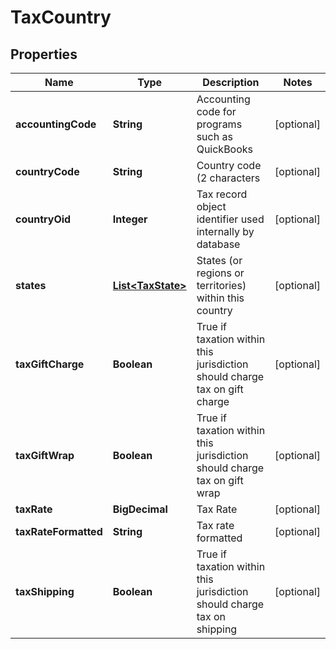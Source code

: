 

# TaxCountry


## Properties

| Name | Type | Description | Notes |
|------------ | ------------- | ------------- | -------------|
|**accountingCode** | **String** | Accounting code for programs such as QuickBooks |  [optional] |
|**countryCode** | **String** | Country code (2 characters |  [optional] |
|**countryOid** | **Integer** | Tax record object identifier used internally by database |  [optional] |
|**states** | [**List&lt;TaxState&gt;**](TaxState.md) | States (or regions or territories) within this country |  [optional] |
|**taxGiftCharge** | **Boolean** | True if taxation within this jurisdiction should charge tax on gift charge |  [optional] |
|**taxGiftWrap** | **Boolean** | True if taxation within this jurisdiction should charge tax on gift wrap |  [optional] |
|**taxRate** | **BigDecimal** | Tax Rate |  [optional] |
|**taxRateFormatted** | **String** | Tax rate formatted |  [optional] |
|**taxShipping** | **Boolean** | True if taxation within this jurisdiction should charge tax on shipping |  [optional] |



